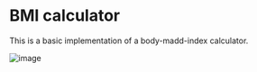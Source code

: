 # BMI calculator

This is a basic implementation of a body-madd-index calculator.

![image](https://github.com/fragler01/fragler01.github.io/assets/60200282/aa496532-18eb-4781-81df-4db256d57d0f)
